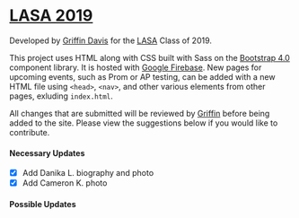 # [LASA 2019](https://lasa2019.com)
Developed by [Griffin Davis](https://griffindvs.com) for the [LASA](http://lasahighschool.org) Class of 2019.

This project uses HTML along with CSS built with Sass on the [Bootstrap 4.0](https://getbootstrap.com/) component library. It is hosted with [Google Firebase](https://firebase.google.com/). New pages for upcoming events, such as Prom or AP testing, can be added with a new HTML file using `<head>`, `<nav>`, and other various elements from other pages, exluding `index.html`.

All changes that are submitted will be reviewed by [Griffin](https://griffindvs.com) before being added to the site. Please view the suggestions below if you would like to contribute.

#### Necessary Updates
- [x] Add Danika L. biography and photo
- [x] Add Cameron K. photo

#### Possible Updates
